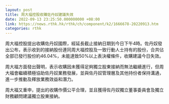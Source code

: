 ```yaml
---
layout: post
title: 周大福控股收購佐丹奴建議失效
date: 2022-09-13 23:25:50.000000000 +08:00
link: https://news.rthk.hk/rthk/ch/component/k2/1666678-20220913.htm
categories: rthk
---
```


周大福控股提出收購佐丹奴國際，經延長截止接納日期到今日下午4時。佐丹奴發出公布，表示收到的接納股份連同周大福控股及一致行動人士持有的股份，合共佔全部已發行股份約46.04%，未能達致50%以上表決權條件，收購建議今日失效。
 
周大福方面發出聲明，表示收購因未獲得足夠獨立股東接納而無法繼續進行，但周大福會繼續積極協助佐丹奴業務發展，並與佐丹奴管理層及其他持份者保持溝通，進一步推動及釋放業務效益和潛力。

周大福又重申，提出的收購作價公平合理，並且獲得佐丹奴獨立董事委員會及獨立財務顧問建議獨立股東接納。
